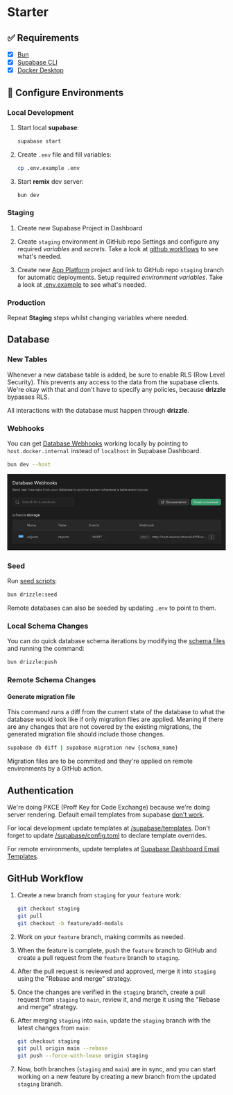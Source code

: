 # Starter

## ✅ Requirements

- [x] [Bun](https://bun.sh)
- [x] [Supabase CLI](https://supabase.com/docs/guides/cli/getting-started)
- [x] [Docker Desktop](https://www.docker.com/products/docker-desktop)

## 👷 Configure Environments

### Local Development

1. Start local **supabase**:

   ```sh
   supabase start
   ```

2. Create `.env` file and fill variables:

   ```sh
   cp .env.example .env
   ```

3. Start **remix** dev server:

   ```sh
   bun dev
   ```

### Staging

1. Create new Supabase Project in Dashboard

2. Create `staging` environment in GitHub repo Settings and configure any required
   _variables_ and _secrets_. Take a look at [github workflows](./.github/workflows/)
   to see what's needed.

3. Create new [App Platform](https://www.digitalocean.com/products/app-platform)
   project and link to GitHub repo `staging` branch for automatic deployments.
   Setup required _environment variables_. Take a look at [.env.example](./.env.example)
   to see what's needed.

### Production

Repeat **Staging** steps whilst changing variables where needed.

## Database

### New Tables

Whenever a new database table is added, be sure to enable RLS (Row Level Security).
This prevents any access to the data from the supabase clients. We're okay with
that and don't have to specify any policies, because **drizzle** bypasses RLS.

All interactions with the database must happen through **drizzle**.

### Webhooks

You can get [Database Webhooks](https://supabase.com/docs/guides/database/webhooks)
working locally by pointing to `host.docker.internal` instead of `localhost` in
Supabase Dashboard.

```sh
bun dev --host
```

<img src="./docs/database_webhooks.png" alt="database webhooks"/>

### Seed

Run [seed scripts](./drizzle/seed/):

```sh
bun drizzle:seed
```

Remote databases can also be seeded by updating `.env` to point to them.

### Local Schema Changes

You can do quick database schema iterations by modifying the
[schema files](./app/schemas/database/) and running the command:

```sh
bun drizzle:push
```

### Remote Schema Changes

#### Generate migration file

This command runs a diff from the current state of the database to what the database
would look like if only migration files are applied. Meaning if there are any changes
that are not covered by the existing migrations, the generated migration file
should include those changes.

```sh
supabase db diff | supabase migration new {schema_name}
```

Migration files are to be commited and they're applied on remote environments by
a GitHub action.

## Authentication

We're doing PKCE (Proff Key for Code Exchange) because we're doing server rendering.
Default email templates from supabase [don't work](https://supabase.com/docs/guides/auth/auth-email-templates#redirecting-the-user-to-a-server-side-endpoint).

For local development update templates at [/supabase/templates](./supabase/templates/).
Don't forget to update [/supabase/config.toml](./supabase/config.toml) to declare
template overrides.

For remote environments, update templates at [Supabase Dashboard Email Templates](https://supabase.com/dashboard/project/_/auth/templates).

## GitHub Workflow

1. Create a new branch from `staging` for your `feature` work:

   ```sh
   git checkout staging
   git pull
   git checkout -b feature/add-modals
   ```

2. Work on your `feature` branch, making commits as needed.

3. When the feature is complete, push the `feature` branch to GitHub and create a
   pull request from the `feature` branch to `staging`.

4. After the pull request is reviewed and approved, merge it into `staging`
   using the "Rebase and merge" strategy.

5. Once the changes are verified in the `staging` branch, create a pull request
   from `staging` to `main`, review it, and merge it using the "Rebase and merge"
   strategy.

6. After merging `staging` into `main`, update the `staging` branch with the
   latest changes from `main`:

   ```sh
   git checkout staging
   git pull origin main --rebase
   git push --force-with-lease origin staging
   ```

7. Now, both branches (`staging` and `main`) are in sync,
   and you can start working on a new feature by creating a new branch from the
   updated `staging` branch.
